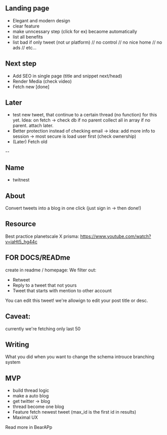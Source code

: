 ## Landing page
- Elegant and modern design
- clear feature
- make unncessary step (click for ex) becaome automatically
- list all benefits
- list bad if only tweet (not ur platform) // no control // no nice home // no ads // etc...


## Next step

- Add SEO in single page (title and snippet next/head)
- Render Media (check video)
- Fetch new [done]

## Later
- test new tweet, that continue to a certain thread (no function)
        for this yet. Idea: on fetch -> check db if no parent
        collect all in array if no parent. attach later.
- Better protection instead of checking email
    -> idea: add more info to session
    -> most secure is load user first (check ownership) 
- (Later) Fetch old



-- 
## Name
- twitnest

## About
Convert tweets into a blog in one click (just sign in -> then done!)


## Resource
Best practice planetscale X prisma: https://www.youtube.com/watch?v=iaHt5_hg44c

 ## FOR DOCS/READme
create in readme / homepage:
We filter out:
- Retweet
- Reply to a tweet that not yours
- Tweet that starts with mention to other account

You can edit this tweet! we're allowign to edit your post
    title or desc. 

## Caveat:
currently we're fetching only last 50


## Writing
What you did when you want to change the schema
    introuce branching system


## MVP
- build thread logic
- make a auto blog
- get twitter -> blog
- thread become one blog
- Feature fetch newest tweet (max_id is the first id in results)
- Maximal UX

Read more in BearAPp


